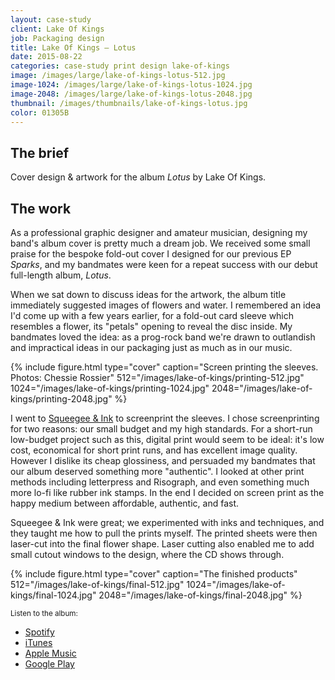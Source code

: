 ```yaml
---
layout: case-study
client: Lake Of Kings
job: Packaging design
title: Lake Of Kings – Lotus
date: 2015-08-22
categories: case-study print design lake-of-kings
image: /images/large/lake-of-kings-lotus-512.jpg
image-1024: /images/large/lake-of-kings-lotus-1024.jpg
image-2048: /images/large/lake-of-kings-lotus-2048.jpg
thumbnail: /images/thumbnails/lake-of-kings-lotus.jpg
color: 01305B
---
```

## The brief
Cover design &amp; artwork for the album _Lotus_ by Lake Of Kings.

## The work
As a professional graphic designer and amateur musician, designing my band's album cover is pretty much a dream job. We received some small praise for the bespoke fold-out cover I designed for our previous EP _Sparks_, and my bandmates were keen for a repeat success with our debut full-length album, _Lotus_.

When we sat down to discuss ideas for the artwork, the album title immediately suggested images of flowers and water. I remembered an idea I'd come up with a few years earlier, for a fold-out card sleeve which resembles a flower, its "petals" opening to reveal the disc inside. My bandmates loved the idea: as a prog-rock band we're drawn to outlandish and impractical ideas in our packaging just as much as in our music.

{%
include figure.html
type="cover"
caption="Screen printing the sleeves. Photos: Chessie Rossier"
512="/images/lake-of-kings/printing-512.jpg"
1024="/images/lake-of-kings/printing-1024.jpg"
2048="/images/lake-of-kings/printing-2048.jpg"
%}

I went to [Squeegee & Ink][5] to screenprint the sleeves. I chose screenprinting for two reasons: our small budget and my high standards. For a short-run low-budget project such as this, digital print would seem to be ideal: it's low cost, economical for short print runs, and has excellent image quality. However I dislike its cheap glossiness, and persuaded my bandmates that our album deserved something more "authentic". I looked at other print methods including letterpress and Risograph, and even something much more lo-fi like rubber ink stamps. In the end I decided on screen print as the happy medium between affordable, authentic, and fast.

Squeegee & Ink were great; we experimented with inks and techniques, and they taught me how to pull the prints myself. The printed sheets were then laser-cut into the final flower shape. Laser cutting also enabled me to add small cutout windows to the design, where the CD shows through.

{%
include figure.html
type="cover"
caption="The finished products"
512="/images/lake-of-kings/final-512.jpg"
1024="/images/lake-of-kings/final-1024.jpg"
2048="/images/lake-of-kings/final-2048.jpg"
%}

<small>Listen to the album:</small>

- [Spotify][1]
- [iTunes][2]
- [Apple Music][3]
- [Google Play][4]

[1]: https://open.spotify.com/artist/6Id4SBRBM1Uw8FpJFcodZM?autoplay=true "Lotus by Lake Of Kings, on Spotify"
[2]: https://itunes.apple.com/gb/album/lotus/id1020173009 "Lotus by Lake Of Kings, on iTunes"
[3]: https://geo.itunes.apple.com/us/album/lotus/id1020173009?mt=1&app=music "Lotus by Lake Of Kings, on Apple Music"
[4]: https://play.google.com/music/m/B7qpa73zqawdemda6373br4liyu?t=Lotus_-_Various "Lotus by Lake Of Kings, on Google Play"
[5]: https://www.squeegeeandink.com "Squeegee & Ink"